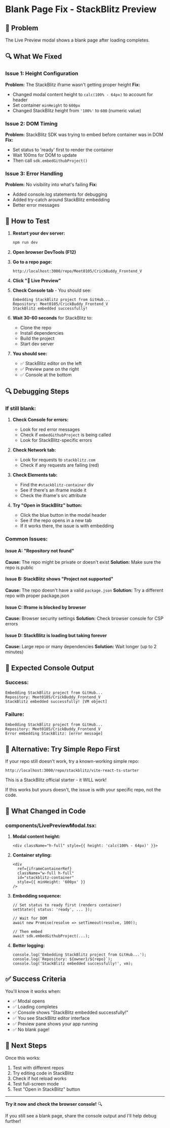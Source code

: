 # Blank Page Fix - StackBlitz Preview

## 🐛 Problem
The Live Preview modal shows a blank page after loading completes.

## 🔍 What We Fixed

### Issue 1: Height Configuration
**Problem:** The StackBlitz iframe wasn't getting proper height
**Fix:** 
- Changed modal content height to `calc(100% - 64px)` to account for header
- Set container `minHeight` to `600px`
- Changed StackBlitz height from `'100%'` to `600` (numeric value)

### Issue 2: DOM Timing
**Problem:** StackBlitz SDK was trying to embed before container was in DOM
**Fix:**
- Set status to 'ready' first to render the container
- Wait 100ms for DOM to update
- Then call `sdk.embedGithubProject()`

### Issue 3: Error Handling
**Problem:** No visibility into what's failing
**Fix:**
- Added console.log statements for debugging
- Added try-catch around StackBlitz embedding
- Better error messages

## 🧪 How to Test

1. **Restart your dev server:**
   ```bash
   npm run dev
   ```

2. **Open browser DevTools (F12)**

3. **Go to a repo page:**
   ```
   http://localhost:3000/repo/Meet0105/CrickBuddy_Frontend_V
   ```

4. **Click "🚀 Live Preview"**

5. **Check Console tab** - You should see:
   ```
   Embedding StackBlitz project from GitHub...
   Repository: Meet0105/CrickBuddy_Frontend_V
   StackBlitz embedded successfully!
   ```

6. **Wait 30-60 seconds** for StackBlitz to:
   - Clone the repo
   - Install dependencies
   - Build the project
   - Start dev server

7. **You should see:**
   - ✅ StackBlitz editor on the left
   - ✅ Preview pane on the right
   - ✅ Console at the bottom

## 🔍 Debugging Steps

### If still blank:

1. **Check Console for errors:**
   - Look for red error messages
   - Check if `embedGithubProject` is being called
   - Look for StackBlitz-specific errors

2. **Check Network tab:**
   - Look for requests to `stackblitz.com`
   - Check if any requests are failing (red)

3. **Check Elements tab:**
   - Find the `#stackblitz-container` div
   - See if there's an iframe inside it
   - Check the iframe's src attribute

4. **Try "Open in StackBlitz" button:**
   - Click the blue button in the modal header
   - See if the repo opens in a new tab
   - If it works there, the issue is with embedding

### Common Issues:

#### Issue A: "Repository not found"
**Cause:** The repo might be private or doesn't exist
**Solution:** Make sure the repo is public

#### Issue B: StackBlitz shows "Project not supported"
**Cause:** The repo doesn't have a valid `package.json`
**Solution:** Try a different repo with proper package.json

#### Issue C: Iframe is blocked by browser
**Cause:** Browser security settings
**Solution:** Check browser console for CSP errors

#### Issue D: StackBlitz is loading but taking forever
**Cause:** Large repo or many dependencies
**Solution:** Wait longer (up to 2 minutes)

## 🎯 Expected Console Output

### Success:
```
Embedding StackBlitz project from GitHub...
Repository: Meet0105/CrickBuddy_Frontend_V
StackBlitz embedded successfully! [VM object]
```

### Failure:
```
Embedding StackBlitz project from GitHub...
Repository: Meet0105/CrickBuddy_Frontend_V
Error embedding StackBlitz: [error message]
```

## 🚀 Alternative: Try Simple Repo First

If your repo still doesn't work, try a known-working simple repo:

```
http://localhost:3000/repo/stackblitz/vite-react-ts-starter
```

This is a StackBlitz official starter - it WILL work!

If this works but yours doesn't, the issue is with your specific repo, not the code.

## 📝 What Changed in Code

### components/LivePreviewModal.tsx:

1. **Modal content height:**
   ```tsx
   <div className="h-full" style={{ height: 'calc(100% - 64px)' }}>
   ```

2. **Container styling:**
   ```tsx
   <div
     ref={iframeContainerRef}
     className="w-full h-full"
     id="stackblitz-container"
     style={{ minHeight: '600px' }}
   />
   ```

3. **Embedding sequence:**
   ```tsx
   // Set status to ready first (renders container)
   setState({ status: 'ready', ... });
   
   // Wait for DOM
   await new Promise(resolve => setTimeout(resolve, 100));
   
   // Then embed
   await sdk.embedGithubProject(...);
   ```

4. **Better logging:**
   ```tsx
   console.log('Embedding StackBlitz project from GitHub...');
   console.log(`Repository: ${owner}/${repo}`);
   console.log('StackBlitz embedded successfully!', vm);
   ```

## ✅ Success Criteria

You'll know it works when:
- ✅ Modal opens
- ✅ Loading completes
- ✅ Console shows "StackBlitz embedded successfully!"
- ✅ You see StackBlitz editor interface
- ✅ Preview pane shows your app running
- ✅ No blank page!

## 🎉 Next Steps

Once this works:
1. Test with different repos
2. Try editing code in StackBlitz
3. Check if hot reload works
4. Test full-screen mode
5. Test "Open in StackBlitz" button

---

**Try it now and check the browser console!** 🔍

If you still see a blank page, share the console output and I'll help debug further!
